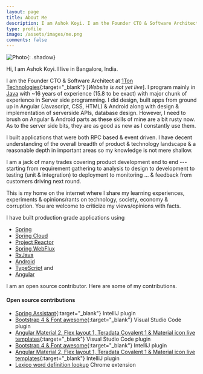 ```yaml
---
layout: page
title: About Me
description: I am Ashok Koyi. I am the Founder CTO & Software Architect at 1Ton Technologies
type: profile
image: /assets/images/me.png
comments: false
---
```


![Photo]({{site.baseurl}}/assets/images/me.png){: .shadow}

Hi, I am Ashok Koyi. I live in Bangalore, India.

I am the Founder CTO & Software Architect at [1Ton Technologies](https://1ton.in){:target="\_blank"} [*Website is not yet live*]. I program mainly in [Java](https://en.wikipedia.org/wiki/Java_(software_platform)) with ~16 years of experience (15.8 to be exact) with major chunk of experience in Server side programming. I did design, built apps from ground up in Angular (Javascript, CSS, HTML) & Android along with design & implementation of serverside APIs, database design. However, I need to brush on Angular & Android parts as these skills of mine are a bit rusty now. As to the server side bits, they are as good as new as I constantly use them.

I built applications that were both RPC based & event driven. I have decent understanding of the overall breadth of product & technology landscape & a reasonable depth in important areas so my knowledge is not mere shallow.

I am a jack of many trades covering product development end to end --- starting from requirement gathering to analysis to design to development to testing (unit & integration) to deployment to monitoring ... & feedback from customers driving next round.

This is my home on the internet where I share my learning experiences, experiments & opinions/rants on technology, society, economy & corruption. You are welcome to criticize my views/opinions with facts.

I have built production grade applications using

- [Spring](https://spring.io)
- [Spring Cloud](https://projects.spring.io/spring-cloud/)
- [Project Reactor](https://projectreactor.io)
- [Spring WebFlux](https://docs.spring.io/spring-framework/docs/current/reference/html/web-reactive.html)
- [RxJava](https://github.com/ReactiveX/RxJava)
- [Android](https://www.android.com)
- [TypeScript](https://www.typescriptlang.org) and
- [Angular](https://angular.io)

I am an open source contributor. Here are some of my contributions.

#### Open source contributions

- [Spring Assistant](https://plugins.jetbrains.com/plugin/10229-spring-assistant){:target="\_blank"} IntelliJ plugin
- [Bootstrap 4 & Font awesome](https://marketplace.visualstudio.com/items?itemName=thekalinga.bootstrap4-vscode){:target="\_blank"} Visual Studio Code plugin
- [Angular Material 2, Flex layout 1, Teradata Covalent 1 & Material icon live templates](https://marketplace.visualstudio.com/items?itemName=1tontech.angular-material){:target="\_blank"} Visual Studio Code plugin
- [Bootstrap 4 & Font awesome](https://plugins.jetbrains.com/plugin/9341-bootstrap-4--font-awesome){:target="\_blank"} IntelliJ plugin
- [Angular Material 2, Flex layout 1, Teradata Covalent 1 & Material icon live templates](https://plugins.jetbrains.com/plugin/9490-angular-material-2-flex-layout-1-teradata-covalent-1--material-icon-live-templates){:target="\_blank"} IntelliJ plugin
- [Lexico word definition lookup](https://chrome.google.com/webstore/detail/lexico-word-definition-lo/afhfgocoemlagldkalfgobmbkhljkemo) Chrome extension
